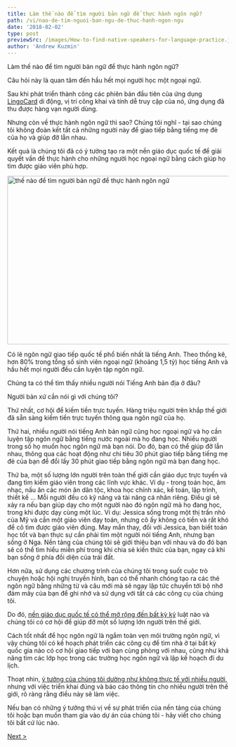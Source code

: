 ```yaml
---
title: Làm thế nào để tìm người bản ngữ để thực hành ngôn ngữ?
path: /vi/nao-de-tim-nguoi-ban-ngu-de-thuc-hanh-ngon-ngu
date: '2018-02-02'
type: post
previewSrc: /images/How-to-find-native-speakers-for-language-practice.jpg
author: 'Andrew Kuzmin'
---
```


Làm thế nào để tìm người bản ngữ để thực hành ngôn ngữ?

Câu hỏi này là quan tâm đến hầu hết mọi người học một ngoại ngữ.

Sau khi phát triển thành công các phiên bản đầu tiên của ứng dụng <a href="https://lingocard.com" target="_blank" rel="noopener">LingoCard</a> di động, vị trí công khai và tính dễ truy cập của nó, ứng dụng đã thu được hàng vạn người dùng.

Nhưng còn về thực hành ngôn ngữ thì sao? Chúng tôi nghĩ - tại sao chúng tôi không đoàn kết tất cả những người này để giao tiếp bằng tiếng mẹ đẻ của họ và giúp đỡ lẫn nhau.

Kết quả là chúng tôi đã có ý tưởng tạo ra một nền giáo dục quốc tế để giải quyết vấn đề thực hành cho những người học ngoại ngữ bằng cách giúp họ tìm được giáo viên phù hợp.

<img class="aligncenter wp-image-78 size-full" src="../images/platform/social-network.jpg" alt="thế nào để tìm người bản ngữ để thực hành ngôn ngữ" width="628" height="383" />

Có lẽ ngôn ngữ giao tiếp quốc tế phổ biến nhất là tiếng Anh. Theo thống kê, hơn 80% trong tổng số sinh viên ngoại ngữ (khoảng 1,5 tỷ) học tiếng Anh và hầu hết mọi người đều cần luyện tập ngôn ngữ.

Chúng ta có thể tìm thấy nhiều người nói Tiếng Anh bản địa ở đâu?

Người bản xứ cần nói gì với chúng tôi?

Thứ nhất, cơ hội để kiếm tiền trực tuyến. Hàng triệu người trên khắp thế giới đã sẵn sàng kiếm tiền trực tuyến thông qua ngôn ngữ của họ.

Thứ hai, nhiều người nói tiếng Anh bản ngữ cũng học ngoại ngữ và họ cần luyện tập ngôn ngữ bằng tiếng nước ngoài mà họ đang học. Nhiều người trong số họ muốn học ngôn ngữ mà bạn nói. Do đó, bạn có thể giúp đỡ lẫn nhau, thông qua các hoạt động như chi tiêu 30 phút giao tiếp bằng tiếng mẹ đẻ của bạn để đổi lấy 30 phút giao tiếp bằng ngôn ngữ mà bạn đang học.

Thứ ba, một số lượng lớn người trên toàn thế giới cần giáo dục trực tuyến và đang tìm kiếm giáo viên trong các lĩnh vực khác. Ví dụ - trong toán học, âm nhạc, nấu ăn các món ăn dân tộc, khoa học chính xác, kế toán, lập trình, thiết kế ... Mỗi người đều có kỹ năng và tài năng cá nhân riêng. Điều gì sẽ xảy ra nếu bạn giúp dạy cho một người nào đó ngôn ngữ mà họ đang học, trong khi được dạy cùng một lúc. Ví dụ: Jessica sống trong một thị trấn nhỏ của Mỹ và cần một giáo viên dạy toán, nhưng cô ấy không có tiền và rất khó để cô tìm được giáo viên đúng. May mắn thay, đối với Jessica, bạn biết toán học tốt và bạn thực sự cần phải tìm một người nói tiếng Anh, nhưng bạn sống ở Nga. Nền tảng của chúng tôi sẽ giới thiệu bạn với nhau và do đó bạn sẽ có thể tìm hiểu miễn phí trong khi chia sẻ kiến ​​thức của bạn, ngay cả khi bạn sống ở phía đối diện của trái đất.

Hơn nữa, sử dụng các chương trình của chúng tôi trong suốt cuộc trò chuyện hoặc hội nghị truyền hình, bạn có thể nhanh chóng tạo ra các thẻ ngôn ngữ bằng những từ và câu mới mà sẽ ngay lập tức chuyển tới bộ nhớ đám mây của bạn để ghi nhớ và sử dụng với tất cả các công cụ của chúng tôi.

Do đó, <a href="https://lingocard.com" target="_blank" rel="noopener">nền giáo dục quốc tế có thể mở rộng đến bất kỳ kỷ</a> luật nào và chúng tôi có cơ hội để giúp đỡ một số lượng lớn người trên thế giới.

Cách tốt nhất để học ngôn ngữ là ngắm toàn vẹn môi trường ngôn ngữ, vì vậy chúng tôi có kế hoạch phát triển các công cụ để tìm nhà ở tại bất kỳ quốc gia nào có cơ hội giao tiếp với bạn cùng phòng với nhau, cũng như khả năng tìm các lớp học trong các trường học ngôn ngữ và lập kế hoạch đi du lịch.

Thoạt nhìn, <a href="http://lingocard.org" target="_blank" rel="noopener">ý tưởng của chúng tôi dường như không thực tế với nhiều người</a>, nhưng với việc triển khai đúng và báo cáo thông tin cho nhiều người trên thế giới, rõ ràng rằng điều này sẽ làm việc.

Nếu bạn có những ý tưởng thú vị về sự phát triển của nền tảng của chúng tôi hoặc bạn muốn tham gia vào dự án của chúng tôi - hãy viết cho chúng tôi bất cứ lúc nào.

<a href="/vi/lam-nao-de-hoc-tieng-anh-nhanh">Next ></a>
